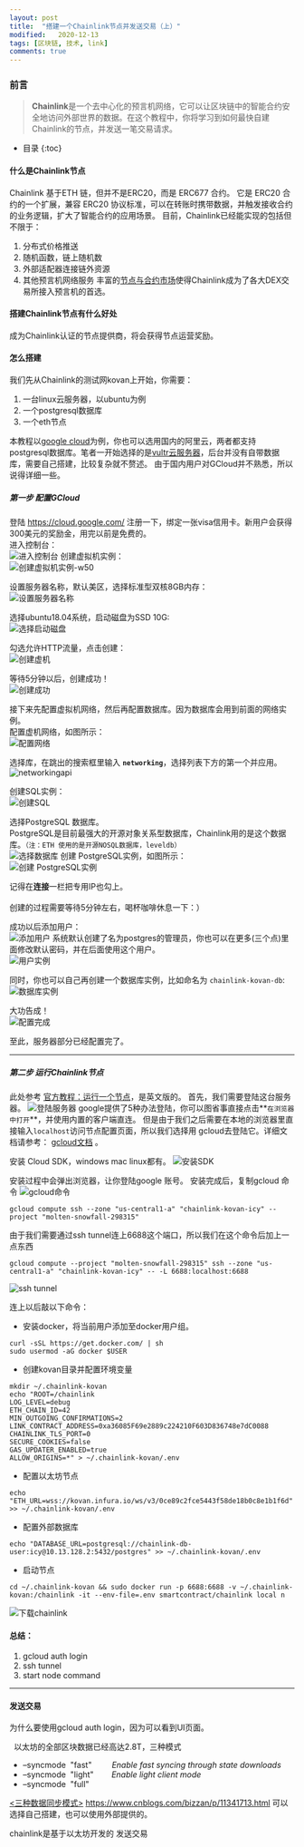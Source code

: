 ```yaml
---
layout: post
title:  "搭建一个Chainlink节点并发送交易（上）"
modified:   2020-12-13
tags: [区块链, 技术, link]
comments: true
---
```


### 前言
> **Chainlink**是一个去中心化的预言机网络，它可以让区块链中的智能合约安全地访问外部世界的数据。在这个教程中，你将学习到如何最快自建Chainlink的节点，并发送一笔交易请求。

* 目录
{:toc}


#### 什么是Chainlink节点
Chainlink 基于ETH 链，但并不是ERC20，而是 ERC677 合约。
它是 ERC20 合约的一个扩展，兼容 ERC20 协议标准，可以在转账时携带数据，并触发接收合约的业务逻辑，扩大了智能合约的应用场景。
目前，Chainlink已经能实现的包括但不限于：
1. 分布式价格推送
2. 随机函数，链上随机数
3. 外部适配器连接链外资源
4. 其他预言机网络服务
丰富的[节点与合约市场](https://market.link/)使得Chainlink成为了各大DEX交易所接入预言机的首选。

#### 搭建Chainlink节点有什么好处
成为Chainlink认证的节点提供商，将会获得节点运营奖励。

#### 怎么搭建
我们先从Chainlink的测试网kovan上开始，你需要：
1. 一台linux云服务器，以ubuntu为例 
2. 一个postgresql数据库
3. 一个eth节点

<!--more-->

本教程以[google cloud](https://cloud.google.com/)为例，你也可以选用国内的阿里云，两者都支持postgresql数据库。笔者一开始选择的是[vultr云服务器](http://vultr.com/)，后台并没有自带数据库，需要自己搭建，比较复杂就不赘述。
由于国内用户对GCloud并不熟悉，所以说得详细一些。

##### 第一步 配置GCloud  

登陆 https://cloud.google.com/ 注册一下，绑定一张visa信用卡。新用户会获得300美元的奖励金，用完以前是免费的。  
进入控制台：  
![进入控制台](/tmp/1.png)
创建虚拟机实例：  
![创建虚拟机实例-w50](/tmp/2.png)

设置服务器名称，默认美区，选择标准型双核8GB内存：  
![设置服务器名称](/tmp/4.png)

选择ubuntu18.04系统，启动磁盘为SSD 10G:  
![选择启动磁盘](/tmp/5.png)

勾选允许HTTP流量，点击创建：  
![创建虚机](/tmp/6.png)

等待5分钟以后，创建成功！  
![创建成功](/tmp/7.png)  

接下来先配置虚拟机网络，然后再配置数据库。因为数据库会用到前面的网络实例。  
配置虚机网络，如图所示：  
![配置网络](/tmp/10.png)

选择库，在跳出的搜索框里输入 **`networking`**，选择列表下方的第一个并应用。  
![networkingapi](/tmp/10_1.png)  

创建SQL实例：  
![创建SQL](/tmp/9.png)

选择PostgreSQL 数据库。  
PostgreSQL是目前最强大的开源对象关系型数据库，Chainlink用的是这个数据库。`（注：ETH 使用的是开源NOSQL数据库，leveldb）`  
![选择数据库](/tmp/11.png)
创建 PostgreSQL实例，如图所示：  
![创建 PostgreSQL实例](/tmp/12.png)

记得在**连接**一栏把专用IP也勾上。  
<br>
创建的过程需要等待5分钟左右，喝杯咖啡休息一下：）

成功以后添加用户：  
![添加用户](/tmp/15.png)
系统默认创建了名为postgres的管理员，你也可以在更多(三个点)里面修改默认密码，并在后面使用这个用户。  
![用户实例](/tmp/16.png)

同时，你也可以自己再创建一个数据库实例，比如命名为 `chainlink-kovan-db`:  
![数据库实例](/tmp/17.png)

大功告成！  
![配置完成](/tmp/17_1.png)

至此，服务器部分已经配置完了。  

* * *
##### 第二步 运行Chainlink节点

此处参考 [官方教程：运行一个节点](https://docs.chain.link/docs/running-a-chainlink-node)，是英文版的。
首先，我们需要登陆这台服务器。
![登陆服务器](/tmp/21_0.png)
google提供了5种办法登陆，你可以图省事直接点击**`在浏览器中打开`**，并使用内置的客户端直连。
但是由于我们之后需要在本地的浏览器里直接输入`localhost`访问节点配置页面，所以我们选择用 gcloud去登陆它。详细文档请参考： [gcloud文档](https://cloud.google.com/compute/docs/gcloud-compute) 。  

安装 Cloud SDK，windows mac linux都有。
![安装SDK](/tmp/21.png)

安装过程中会弹出浏览器，让你登陆google 账号。
安装完成后，复制gcloud 命令
![gcloud命令](/tmp/21_1.png)

```
gcloud compute ssh --zone "us-central1-a" "chainlink-kovan-icy" --project "molten-snowfall-298315"
```
由于我们需要通过ssh tunnel连上6688这个端口，所以我们在这个命令后加上一点东西
```
gcloud compute --project "molten-snowfall-298315" ssh --zone "us-central1-a" "chainlink-kovan-icy" -- -L 6688:localhost:6688
```
![ssh tunnel](/tmp/21_2.png)

连上以后敲以下命令：
* 安装docker，将当前用户添加至docker用户组。
```
curl -sSL https://get.docker.com/ | sh
sudo usermod -aG docker $USER
```
* 创建kovan目录并配置环境变量
```
mkdir ~/.chainlink-kovan
echo "ROOT=/chainlink
LOG_LEVEL=debug
ETH_CHAIN_ID=42
MIN_OUTGOING_CONFIRMATIONS=2
LINK_CONTRACT_ADDRESS=0xa36085F69e2889c224210F603D836748e7dC0088
CHAINLINK_TLS_PORT=0
SECURE_COOKIES=false
GAS_UPDATER_ENABLED=true
ALLOW_ORIGINS=*" > ~/.chainlink-kovan/.env
```

* 配置以太坊节点

```
echo "ETH_URL=wss://kovan.infura.io/ws/v3/0ce89c2fce5443f58de18b0c8e1b1f6d" >> ~/.chainlink-kovan/.env
```

* 配置外部数据库
```
echo "DATABASE_URL=postgresql://chainlink-db-user:icy@10.13.128.2:5432/postgres" >> ~/.chainlink-kovan/.env
```

* 启动节点
```
cd ~/.chainlink-kovan && sudo docker run -p 6688:6688 -v ~/.chainlink-kovan:/chainlink -it --env-file=.env smartcontract/chainlink local n
```
![下载chainlink](/tmp/28.png)



#### 
#### 总结：
1. gcloud auth login
2. ssh tunnel
3. start node command


* * *


#### 发送交易


为什么要使用gcloud auth login，因为可以看到UI页面。

&nbsp;&nbsp;以太坊的全部区块数据已经高达2.8T，三种模式
*   –syncmode  "fast"         _Enable fast syncing through state downloads_
*   –syncmode  "light"        _Enable light client mode_
* –syncmode  "full"


[\<三种数据同步模式\>](https://www.cnblogs.com/bizzan/p/11341713.html)
https://www.cnblogs.com/bizzan/p/11341713.html
可以选择自己搭建，也可以使用外部提供的。

chainlink是基于以太坊开发的
发送交易